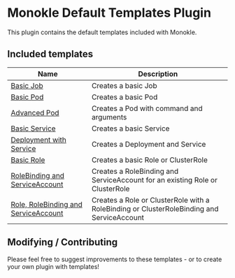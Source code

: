 # Monokle Default Templates Plugin

This plugin contains the default templates included with Monokle.

## Included templates

| Name                                                                             | Description                                                                               |
|----------------------------------------------------------------------------------|-------------------------------------------------------------------------------------------|
| [Basic Job](basic-job-template)                                                  | Creates a basic Job                                                                       |
| [Basic Pod](basic-pod-template)                                                  | Creates a basic Pod                                                                       |
| [Advanced Pod](advanced-pod-template)                                            | Creates a Pod with command and arguments                                                  |
| [Basic Service](basic-service-template)                                          | Creates a basic Service                                                                   |
| [Deployment with Service](deployment-template)                                   | Creates a Deployment and Service                                                          |
| [Basic Role](basic-role-template)                                                | Creates a basic Role or ClusterRole                                                       |
| [RoleBinding and ServiceAccount](rolebinding-serviceaccount-template)            | Creates a RoleBinding and ServiceAccount for an existing Role or ClusterRole              |
| [Role, RoleBinding and ServiceAccount](role-rolebinding-serviceaccount-template) | Creates a Role or ClusterRole with a RoleBinding or ClusterRoleBinding and ServiceAccount |


## Modifying / Contributing

Please feel free to suggest improvements to these templates - or to create your own plugin with templates!
